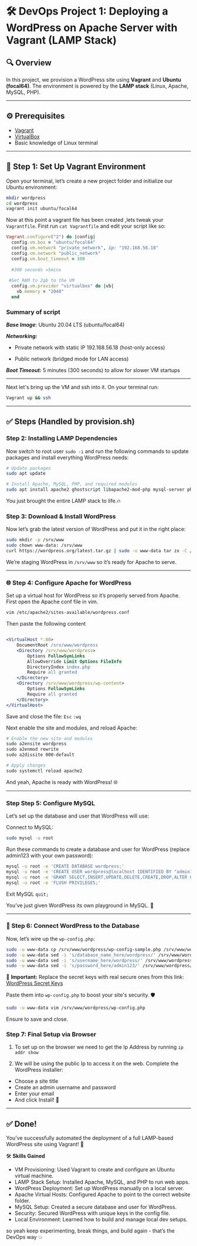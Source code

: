 # 🛠️ DevOps Project 1: Deploying a WordPress on Apache Server with Vagrant (LAMP Stack)

## 🔍 Overview  
In this project, we provision a WordPress site using **Vagrant** and **Ubuntu (focal64)**. The environment is powered by the **LAMP stack** (Linux, Apache, MySQL, PHP).

---

## ⚙️ Prerequisites  
- [Vagrant](https://www.vagrantup.com/downloads)  
- [VirtualBox](https://www.virtualbox.org/wiki/Downloads)  
- Basic knowledge of Linux terminal

---

## 🧰 Step 1: Set Up Vagrant Environment

Open your terminal, let’s create a new project folder and initialize our Ubuntu environment:

```bash
mkdir wordpress
cd wordpress
vagrant init ubuntu/focal64
```

Now at this point a vagrant file has been created ,lets tweak your `Vagrantfile`. First run `cat Vagrantfile`  and edit your script like so:

```ruby
Vagrant.configure("2") do |config|
  config.vm.box = "ubuntu/focal64"
  config.vm.network "private_network", ip: "192.168.56.18"
  config.vm.network "public_network"
  config.vm.boot_timeout = 300
  
  #300 seconds =5mins
  
 #Set RAM to 2gb to the VM
  config.vm.provider "virtualbox" do |vb|
    vb.memory = "2048"
  end
```
### Summary of script
***Base Image***: Ubuntu 20.04 LTS (ubuntu/focal64)

***Networking:***

  - Private network with static IP 192.168.56.18 (host-only access)

  - Public network (bridged mode for LAN access)

***Boot Timeout:*** 5 minutes (300 seconds) to allow for slower VM startups

---
Next let's bring up the VM and ssh into it. On your terminal run:
```bash
Vagrant up && ssh

```

---

## ✅ Steps (Handled by provision.sh)

### Step 2: Installing LAMP Dependencies

Now switch to root user `sudo -i` and run the following commands to update packages and install everything WordPress needs:

```bash
# Update packages
sudo apt update

# Install Apache, MySQL, PHP, and required modules
sudo apt install apache2 ghostscript libapache2-mod-php mysql-server php php-bcmath php-curl php-imagick php-intl php-json php-mbstring php-mysql php-xml php-zip -y
```

You just brought the entire LAMP stack to life.🔥


### Step 3: Download & Install WordPress

Now let’s grab the latest version of WordPress and put it in the right place:

```bash
sudo mkdir -p /srv/www
sudo chown www-data: /srv/www
curl https://wordpress.org/latest.tar.gz | sudo -u www-data tar zx -C /srv/www
```

We’re staging WordPress in `/srv/www` so it’s ready for Apache to serve.

---

### 🌐 Step 4: Configure Apache for WordPress

Set up a virtual host for WordPress so it’s properly served from Apache. First open the Apache conf file in vim. 

```bash
vim /etc/apache2/sites-available/wordpress.conf
```
Then paste the following content

```apache

<VirtualHost *:80>
    DocumentRoot /srv/www/wordpress
    <Directory /srv/www/wordpress>
        Options FollowSymLinks
        AllowOverride Limit Options FileInfo
        DirectoryIndex index.php
        Require all granted
    </Directory>
    <Directory /srv/www/wordpress/wp-content>
        Options FollowSymLinks
        Require all granted
    </Directory>
</VirtualHost>

```
Save and close the file: `Esc` `:wq`

Next enable the site and modules, and reload Apache:

```apache
# Enable the new site and modules
sudo a2ensite wordpress
sudo a2enmod rewrite
sudo a2dissite 000-default

# Apply changes
sudo systemctl reload apache2
```

And yeah, Apache is ready with WordPress! 🌐

---


### Step Step 5: Configure MySQL

Let’s set up the database and user that WordPress will use:

Connect to MySQL:
```bash
sudo mysql -u root
```
Run these commands to create a database and user for WordPress (replace admin123 with your own password):

```bash
mysql -u root -e 'CREATE DATABASE wordpress;'
mysql -u root -e 'CREATE USER wordpress@localhost IDENTIFIED BY "admin123";'
mysql -u root -e 'GRANT SELECT,INSERT,UPDATE,DELETE,CREATE,DROP,ALTER ON wordpress.* TO wordpress@localhost;'
mysql -u root -e 'FLUSH PRIVILEGES;'
```
 Exit MySQL `quit;`

You’ve just given WordPress its own playground in MySQL. 🎯

---

### 🧩 Step 6: Connect WordPress to the Database

Now, let’s wire up the `wp-config.php`:

```bash
sudo -u www-data cp /srv/www/wordpress/wp-config-sample.php /srv/www/wordpress/wp-config.php
sudo -u www-data sed -i 's/database_name_here/wordpress/' /srv/www/wordpress/wp-config.php
sudo -u www-data sed -i 's/username_here/wordpress/' /srv/www/wordpress/wp-config.php
sudo -u www-data sed -i 's/password_here/admin123/' /srv/www/wordpress/wp-config.php
```

🔐 **Important:** Replace the secret keys with real secure ones from this link:  
[WordPress Secret Keys](https://api.wordpress.org/secret-key/1.1/salt/)

Paste them into `wp-config.php` to boost your site's security. 🛡️

```bash
sudo -u www-data vim /srv/www/wordpress/wp-config.php
```

Ensure to save and close.

### Step 7: Final Setup via Browser

1. To set up on the browser we need to get the Ip Address by running `ip addr show`

2. We will be using the public Ip to access it on the web. Complete the WordPress installer:  
 - Choose a site title  
 - Create an admin username and password  
 - Enter your email  
 - And click Install! 🎉
---

## ✅ Done!

You’ve successfully automated the deployment of a full LAMP-based WordPress site using Vagrant! 🙌

🛠️ **Skills Gained**

-  VM Provisioning: Used Vagrant to create and configure an Ubuntu virtual machine.
-  LAMP Stack Setup: Installed Apache, MySQL, and PHP to run web apps.
-  WordPress Deployment: Set up WordPress manually on a local server.
-  Apache Virtual Hosts: Configured Apache to point to the correct website folder.
-  MySQL Setup: Created a secure database and user for WordPress.
-  Security: Secured WordPress with unique keys in the config file.
-  Local Environment: Learned how to build and manage local dev setups.


so yeah keep experimenting, break things, and build again - that’s the DevOps way 💥
